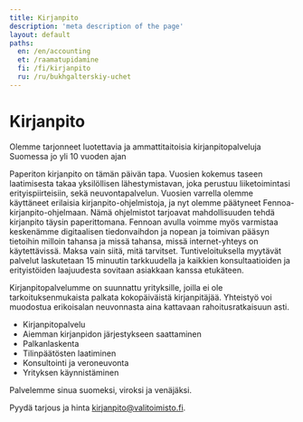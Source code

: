```yaml
---
title: Kirjanpito
description: 'meta description of the page'
layout: default
paths:
  en: /en/accounting
  et: /raamatupidamine
  fi: /fi/kirjanpito
  ru: /ru/bukhgalterskiy-uchet
---
```


# Kirjanpito

Olemme tarjonneet luotettavia ja ammattitaitoisia kirjanpitopalveluja Suomessa jo yli 10 vuoden ajan

Paperiton kirjanpito on tämän päivän tapa. Vuosien kokemus taseen laatimisesta takaa yksilöllisen lähestymistavan, joka perustuu liiketoimintasi erityispiirteisiin, sekä neuvontapalvelun. Vuosien varrella olemme käyttäneet erilaisia kirjanpito-ohjelmistoja, ja nyt olemme päätyneet Fennoa-kirjanpito-ohjelmaan. Nämä ohjelmistot tarjoavat mahdollisuuden tehdä kirjanpito täysin paperittomana. Fennoan avulla voimme myös varmistaa keskenämme digitaalisen tiedonvaihdon ja nopean ja toimivan pääsyn tietoihin milloin tahansa ja missä tahansa, missä internet-yhteys on käytettävissä. Maksa vain siitä, mitä tarvitset. Tuntiveloituksella myytävät palvelut laskutetaan 15 minuutin tarkkuudella ja kaikkien konsultaatioiden ja erityistöiden laajuudesta sovitaan asiakkaan kanssa etukäteen.

Kirjanpitopalvelumme on suunnattu yrityksille, joilla ei ole tarkoituksenmukaista palkata kokopäiväistä kirjanpitäjää. Yhteistyö voi muodostua erikoisalan neuvonnasta aina kattavaan rahoitusratkaisuun asti.
- Kirjanpitopalvelu
- Aiemman kirjanpidon järjestykseen saattaminen
- Palkanlaskenta
- Tilinpäätösten laatiminen
- Konsultointi ja veroneuvonta
- Yrityksen käynnistäminen

Palvelemme sinua suomeksi, viroksi ja venäjäksi.

Pyydä tarjous ja hinta <kirjanpito@valitoimisto.fi>.

